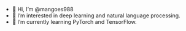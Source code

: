 - 👋 Hi, I’m @mangoes988
- 👀 I’m interested in deep learning and natural language processing.
- 🌱 I’m currently learning PyTorch and TensorFlow.


<!---
mangoes988/mangoes988 is a ✨ special ✨ repository because its `README.md` (this file) appears on your GitHub profile.
You can click the Preview link to take a look at your changes.
--->
